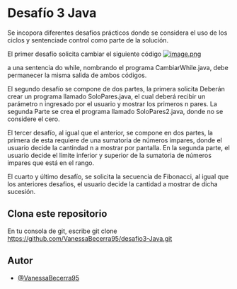 # Desafío 3 Java

Se incopora diferentes desafios prácticos donde se considera el uso de los ciclos y sentenciade control como parte de la solución.

El primer desafío solicita cambiar el siguiente código 
[![image.png](https://i.postimg.cc/d3CWYV2N/image.png)](https://postimg.cc/jns66Kky)

a una sentencia do while, nombrando el programa CambiarWhile.java, debe permanecer la misma salida de ambos códigos.

El segundo desafío se compone de dos partes, la primera solicita  Deberán crear un programa llamado SoloPares.java, el cual deberá recibir un parámetro n ingresado por el usuario y mostrar los primeros n pares. La segunda Parte se crea el programa llamado SoloPares2.java, donde no se considere el cero.

El tercer desafío, al igual que el anterior, se compone en dos partes, la primera de esta requiere de una sumatoria de números impares, donde el usuario decide la cantindad n a mostrar por pantalla. En la segunda parte, el usuario decide el límite inferior y superior de la sumatoria de números impares que está en el rango.

El cuarto y último desafío, se solicita la secuencia de Fibonacci, al igual que los anteriores desafios, el usuario decide la cantidad a mostrar de dicha sucesión. 


## Clona este repositorio

En tu consola de git, escribe git clone https://github.com/VanessaBecerra95/desafio3-Java.git


## Autor 

- [@VanessaBecerra95](https://github.com/VanessaBecerra95)

